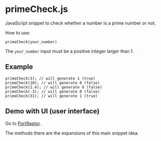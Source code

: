 # primeCheck.js
JavaScript snippet to check whether a number is a prime number or not.

How to use:
```
primeCheck(your_number)
```
The `your_number` input must be a positive integer larger than 1.

## Example

```
primeCheck(3); // will generate 1 (true)
primeCheck(10); // will generate 0 (false)
primeCheck(2.4); // will generate 0 (false)
primeCheck(-3); // will generate 0 (false)
primeCheck(31); // will generate 1 (true)
```

## Demo with UI (user interface)
Go to <a href="http://portraptor.johanpaul.net/2014/04/prime-number-checker.html" target="_blank" title="new window">PortRaptor</a>.

The methods there are the expansions of this main snippet idea.
